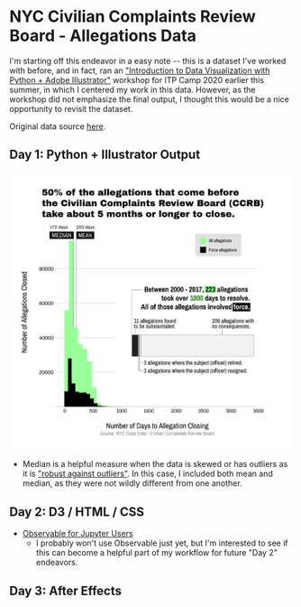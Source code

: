 # NYC Civilian Complaints Review Board - Allegations Data

I'm starting off this endeavor in a easy note -- this is a dataset I've worked with before, and in fact, ran an ["Introduction to Data Visualization with Python + Adobe Illustrator"](https://docs.google.com/presentation/d/1X69-d6EAPBBf_ncV0V0-MEO6IY-PXmATZFJpgkoc1Yo/edit#slide=id.g888cfe5bb7_1_39) workshop for ITP Camp 2020 earlier this summer, in which I centered my work in this data. However, as the workshop did not emphasize the final output, I thought this would be a nice opportunity to revisit the dataset. 

Original data source [here](https://data.cityofnewyork.us/Public-Safety/Civilian-Complaint-Review-Board-CCRB-Allegations-C/xyq2-jjkn). 

## Day 1: Python + Illustrator Output

![Histogram chart showing distribution of the number days it took to close allegations before the CCRB.](output/final-chart.png)

* Median is a helpful measure when the data is skewed or has outliers as it is ["robust against outliers"](https://www.clinfo.eu/mean-median/). In this case, I included both mean and median, as they were not wildly different from one another. 

## Day 2: D3 / HTML / CSS

+ [Observable for Jupyter Users](https://observablehq.com/@observablehq/observable-for-jupyter-users)
    + I probably won't use Observable just yet, but I'm interested to see if this can become a helpful part of my workflow for future "Day 2" endeavors. 

## Day 3: After Effects